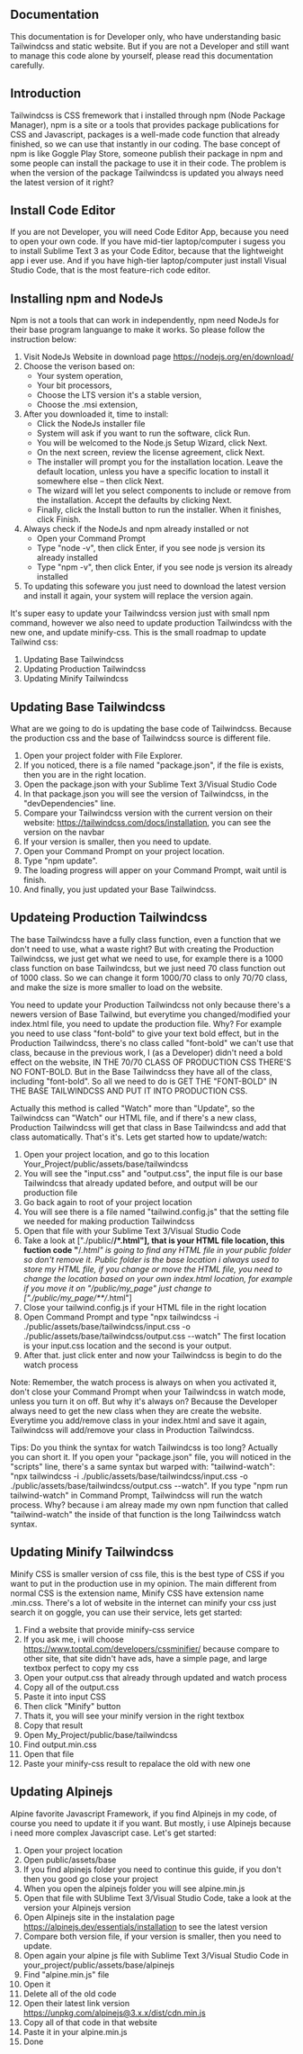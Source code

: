## Documentation

This documentation is for Developer only, who have understanding basic Tailwindcss and static website. But if you are not a Developer and still want to manage this code alone by yourself, please read this documentation carefully.


## Introduction

Tailwindcss is CSS fremework that i installed through npm (Node Package Manager), npm is a site or a tools that provides package publications for CSS and Javascript, packages is a well-made code function that already finished, so we can use that instantly in our coding. The base concept of npm is like Goggle Play Store, someone publish their package in npm and some people can install the package to use it in their code. The problem is when the version of the package Tailwindcss is updated you always need the latest version of it right?

## Install Code Editor

If you are not Developer, you will need Code Editor App, because you need to open your own code. If you have mid-tier laptop/computer i sugess you to install Sublime Text 3 as your Code Editor, because that the lightweight app i ever use. And if you have high-tier laptop/computer just install Visual Studio Code, that is the most feature-rich code editor.


## Installing npm and NodeJs

Npm is not a tools that can work in independently, npm need NodeJs for their base program languange to make it works. So please follow the instruction below:

1. Visit NodeJs Website in download page https://nodejs.org/en/download/
2. Choose the verison based on:
   - Your system operation, 
   - Your bit processors,
   - Choose the LTS version it's a stable version,
   - Choose the .msi extension,
3. After you downloaded it, time to install:
   - Click the NodeJs installer file
   - System will ask if you want to run the software, click Run.
   - You will be welcomed to the Node.js Setup Wizard, click Next.
   - On the next screen, review the license agreement, click Next.
   - The installer will prompt you for the installation location. Leave the default location, unless you have a specific location to install it somewhere else –          then click Next.
   - The wizard will let you select components to include or remove from the installation. Accept the defaults by clicking Next.
   - Finally, click the Install button to run the installer. When it finishes, click Finish.
4. Always check if the NodeJs and npm already installed or not
   - Open your Command Prompt
   - Type "node -v", then click Enter, if you see node js version its already installed
   - Type "npm -v", then click Enter, if you see node js version its already installed
5. To updating this sofeware you just need to download the latest version and install it again, your system will replace the version again.


It's super easy to update your Tailwindcss version just with small npm command, however we also need to update production Tailwindcss with the new one, and update minify-css. This is the small roadmap to update Tailwind css:
1. Updating Base Tailwindcss
2. Updating Production Tailwindcss
3. Updating Minify Tailwindcss


## Updating Base Tailwindcss

What are we going to do is updating the base code of Tailwindcss. Because the production css and the base of Tailwindcss source is different file.

1. Open your project folder with File Explorer.
2. If you noticed, there is a file named "package.json", if the file is exists, then you are in the right location.
3. Open the package.json with your Sublime Text 3/Visual Studio Code
4. In that package.json you will see the version of Tailwindcss, in the "devDependencies" line.
5. Compare your Tailwindcss version with the current version on their website: https://tailwindcss.com/docs/installation, you can see the version on the navbar
6. If your version is smaller, then you need to update.
7. Open your Command Prompt on your project location.
8. Type "npm update".
9. The loading progress will apper on your Command Prompt, wait until is finish.
10. And finally, you just updated your Base Tailwindcss.
   
   
## Updateing Production Tailwindcss

The base Tailwindcss have a fully class function, even a function that we don't need to use, what a waste right? But with creating the Production Tailwindcss, we just get what we need to use, for example there is a 1000 class function on base Tailwindcss, but we just need 70 class function out of 1000 class. So we can change it form 1000/70 class to only 70/70 class, and make the size is more smaller to load on the website.
   
You need to update your Production Tailwindcss not only because there's a newers version of Base Tailwind, but everytime you changed/modified your index.html      file, you need to update the production file. Why? For example you need to use class "font-bold" to give your text bold effect, but in the Production              Tailwindcss, there's no class called "font-bold" we can't use that class, because in the previous work, I (as a Developer) didn't need a bold effect on the        website, IN THE 70/70 CLASS OF PRODUCTION CSS THERE'S NO FONT-BOLD. But in the Base Tailwindcss they have all of the class, including "font-bold". So all we      need to do is GET THE "FONT-BOLD" IN THE BASE TAILWINDCSS AND PUT IT INTO PRODUCTION CSS.

Actually this method is called "Watch" more than "Update", so the Tailwindcss can "Watch" our HTML file, and if there's a new class, Production Tailwindcss will get that class in Base Tailwindcss and add that class automatically. That's it's. Lets get started how to update/watch:
   
1. Open your project location, and go to this location Your_Project/public/assets/base/tailwindcss
2. You will see the "input.css" and "output.css", the input file is our base Tailwindcss that already updated before, and output will be our production file
3. Go back again to root of your project location
4. You will see there is a file named "tailwind.config.js" that the setting file we needed for making production Tailwindcss
5. Open that file with your Sublime Text 3/Visual Studio Code
6. Take a look at ["./public/**/*.html"], that is your HTML file location, this fuction code "**/*.html" is going to find any HTML file in your public folder        so don't remove it. Public folder is the base location i always used to store my HTML file, if you change or move the HTML file, you need to change the            location based on your own index.html location, for example if you move it on "/public/my_page" just change to ["./public/my_page/**/*.html"]
7. Close your tailwind.config.js if your HTML file in the right location
8. Open Command Prompt and type "npx tailwindcss -i ./public/assets/base/tailwindcss/input.css -o ./public/assets/base/tailwindcss/output.css --watch" The first      location is your input.css location and the second is your output.
9. After that. just click enter and now your Tailwindcss is begin to do the watch process
   
Note:
Remember, the watch process is always on when you activated it, don't close your Command Prompt when your Tailwindcss in watch mode, unless you turn it on off. But why it's always on? Because the Developer always need to get the new class when they are create the website. Everytime you add/remove class in your index.html and save it again, Tailwindcss will add/remove your class in Production Tailwindcss.

Tips:
Do you think the syntax for watch Tailwindcss is too long? Actually you can short it. If you open your "package.json" file, you will noticed in the "scripts" line, there's a same syntax but warped with: "tailwind-watch": "npx tailwindcss -i ./public/assets/base/tailwindcss/input.css -o ./public/assets/base/tailwindcss/output.css --watch". If you type "npm run tailwind-watch" in Command Prompt, Tailwindcss will run the watch process. Why? because i am alreay made my own npm function that called "tailwind-watch" the inside of that function is the long Tailwindcss watch syntax.


## Updating Minify Tailwindcss
   
Minify CSS is smaller version of css file, this is the best type of CSS if you want to put in the production use in my opinion. The main different from normal    CSS is the extension name, Minify CSS have extension name .min.css. There's a lot of website in the internet can minify your css just search it on goggle, you    can use their service, lets get started:
   
1. Find a website that provide minify-css service
2. If you ask me, i will choose https://www.toptal.com/developers/cssminifier/ because compare to other site, that site didn't have ads, have a simple page, and      large textbox perfect to copy my css
3. Open your output.css that already through updated and watch process
4. Copy all of the output.css
5. Paste it into input CSS
6. Then click "Minify" button
7. Thats it, you will see your minify version in the right textbox
8. Copy that result
9. Open My_Project/public/base/tailwindcss
10. Find output.min.css
11. Open that file
12. Paste your minify-css result to repalace the old with new one


## Updating Alpinejs

Alpine favorite Javascript Framework, if you find Alpinejs in my code, of course you need to update it if you want. But mostly, i use Alpinejs because i need more complex Javascript case. Let's get started:

1. Open your project location
2. Open public/assets/base
3. If you find alpinejs folder you need to continue this guide, if you don't then you good go close your project
4. When you open the alpinejs folder you will see alpine.min.js
5. Open that file with SUblime Text 3/Visual Studio Code, take a look at the version your Alpinejs version
6. Open Alpinejs site in the instalation page https://alpinejs.dev/essentials/installation to see the latest version
7. Compare both version file, if your version is smaller, then you need to update.
8. Open again your alpine js file with Sublime Text 3/Visual Studio Code in your_project/public/assets/base/alpinejs
9. Find "alpine.min.js" file
10. Open it
11. Delete all of the old code
12. Open their latest link version https://unpkg.com/alpinejs@3.x.x/dist/cdn.min.js
13. Copy all of that code in that website
13. Paste it in your alpine.min.js 
14. Done
